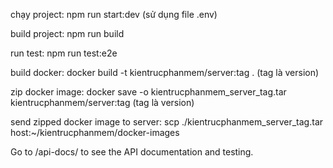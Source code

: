 chạy project: npm run start:dev (sử dụng file .env)

build project: npm run build

run test: npm run test:e2e 

build docker: docker build -t kientrucphanmem/server:tag . (tag là version)

zip docker image: docker save -o kientrucphanmem_server_tag.tar kientrucphanmem/server:tag (tag là version)

send zipped docker image to server: scp ./kientrucphanmem_server_tag.tar host:~/kientrucphanmem/docker-images

Go to /api-docs/ to see the API documentation and testing.
